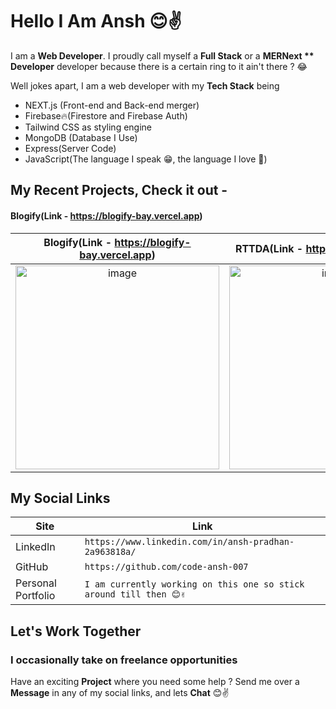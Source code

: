 # Hello I Am Ansh 😊✌️

I am a **Web Developer**. I proudly call myself a **Full Stack**  or a **MERNext ** Developer** developer because there is a certain ring to it ain't there ? 😂

Well jokes apart, I am a web developer with my **Tech Stack** being 
- NEXT.js (Front-end and Back-end merger)
- Firebase🔥(Firestore and Firebase Auth)
- Tailwind CSS as styling engine
- MongoDB (Database I Use)
- Express(Server Code)
- JavaScript(The language I speak 😁, the language I love 💖)

## My Recent Projects, Check it out -

#### Blogify(Link - https://blogify-bay.vercel.app)

Blogify(Link - https://blogify-bay.vercel.app)|  RTTDA(Link - https://rttda.vercel.app/)
:-------------------------:|:-------------------------:
<img width="326" alt="image" src="https://user-images.githubusercontent.com/106673696/222103008-b0534c34-93fa-4a3a-9287-5dfe9a9309ab.png"> | <img width="326" alt="image" src="https://user-images.githubusercontent.com/106673696/222103008-b0534c34-93fa-4a3a-9287-5dfe9a9309ab.png">

## My Social Links 
|Site| Link |
|--|--|
| LinkedIn    | `https://www.linkedin.com/in/ansh-pradhan-2a963818a/` |
|GitHub |`https://github.com/code-ansh-007`|
|Personal Portfolio|`I am currently working on this one so stick around till then 😊✌️`

## Let's Work Together 

### I occasionally take on freelance opportunities
Have an exciting **Project** where you need some help ?
Send me over a **Message** in any of my social links, and lets **Chat** 😊✌️


